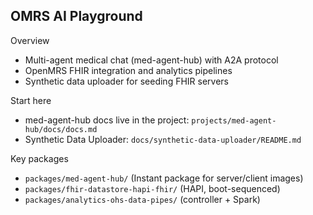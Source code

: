 ## OMRS AI Playground

Overview
- Multi-agent medical chat (med-agent-hub) with A2A protocol
- OpenMRS FHIR integration and analytics pipelines
- Synthetic data uploader for seeding FHIR servers

Start here
- med-agent-hub docs live in the project: `projects/med-agent-hub/docs/docs.md`
- Synthetic Data Uploader: `docs/synthetic-data-uploader/README.md`

Key packages
- `packages/med-agent-hub/` (Instant package for server/client images)
- `packages/fhir-datastore-hapi-fhir/` (HAPI, boot-sequenced)
- `packages/analytics-ohs-data-pipes/` (controller + Spark)


